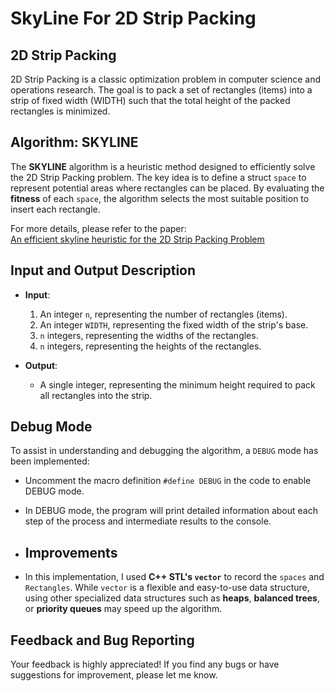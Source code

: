 # SkyLine For 2D Strip Packing

## 2D Strip Packing
2D Strip Packing is a classic optimization problem in computer science and operations research. The goal is to pack a set of rectangles (items) into a strip of fixed width (WIDTH) such that the total height of the packed rectangles is minimized.

## Algorithm: SKYLINE
The **SKYLINE** algorithm is a heuristic method designed to efficiently solve the 2D Strip Packing problem. The key idea is to define a struct `space` to represent potential areas where rectangles can be placed. By evaluating the **fitness** of each `space`, the algorithm selects the most suitable position to insert each rectangle. 

For more details, please refer to the paper:  
[An efficient skyline heuristic for the 2D Strip Packing Problem](https://www.sciencedirect.com/science/article/abs/pii/S037722171100508X?fr=RR-2&ref=pdf_download&rr=8eed4bfdc8188945)

## Input and Output Description
- **Input**:
  1. An integer `n`, representing the number of rectangles (items).
  2. An integer `WIDTH`, representing the fixed width of the strip's base.
  3. `n` integers, representing the widths of the rectangles.
  4. `n` integers, representing the heights of the rectangles.

- **Output**:
  - A single integer, representing the minimum height required to pack all rectangles into the strip.

## Debug Mode
To assist in understanding and debugging the algorithm, a `DEBUG` mode has been implemented:
- Uncomment the macro definition `#define DEBUG` in the code to enable DEBUG mode.
- In DEBUG mode, the program will print detailed information about each step of the process and intermediate results to the console.

- ## Improvements
- In this implementation, I used **C++ STL's `vector`** to record the `spaces` and `Rectangles`. While `vector` is a flexible and easy-to-use data structure, using other specialized data structures such as **heaps**, **balanced trees**, or **priority queues** may speed up the algorithm.


## Feedback and Bug Reporting
Your feedback is highly appreciated! If you find any bugs or have suggestions for improvement, please let me know.
